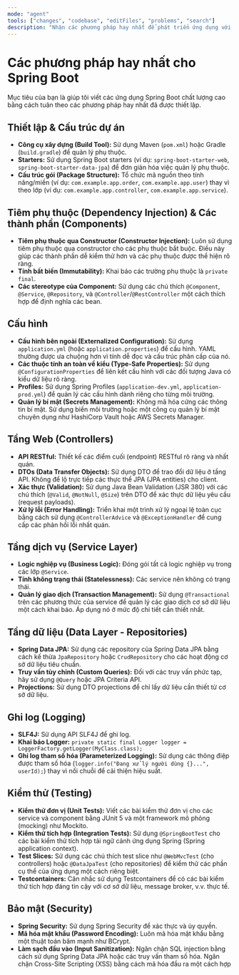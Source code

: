 ```yaml
---
mode: "agent"
tools: ["changes", "codebase", "editFiles", "problems", "search"]
description: "Nhận các phương pháp hay nhất để phát triển ứng dụng với Spring Boot."
---
```


# Các phương pháp hay nhất cho Spring Boot

Mục tiêu của bạn là giúp tôi viết các ứng dụng Spring Boot chất lượng cao bằng cách tuân theo các phương pháp hay nhất đã được thiết lập.

## Thiết lập & Cấu trúc dự án

- **Công cụ xây dựng (Build Tool):** Sử dụng Maven (`pom.xml`) hoặc Gradle (`build.gradle`) để quản lý phụ thuộc.
- **Starters:** Sử dụng Spring Boot starters (ví dụ: `spring-boot-starter-web`, `spring-boot-starter-data-jpa`) để đơn giản hóa việc quản lý phụ thuộc.
- **Cấu trúc gói (Package Structure):** Tổ chức mã nguồn theo tính năng/miền (ví dụ: `com.example.app.order`, `com.example.app.user`) thay vì theo lớp (ví dụ: `com.example.app.controller`, `com.example.app.service`).

## Tiêm phụ thuộc (Dependency Injection) & Các thành phần (Components)

- **Tiêm phụ thuộc qua Constructor (Constructor Injection):** Luôn sử dụng tiêm phụ thuộc qua constructor cho các phụ thuộc bắt buộc. Điều này giúp các thành phần dễ kiểm thử hơn và các phụ thuộc được thể hiện rõ ràng.
- **Tính bất biến (Immutability):** Khai báo các trường phụ thuộc là `private final`.
- **Các stereotype của Component:** Sử dụng các chú thích `@Component`, `@Service`, `@Repository`, và `@Controller`/`@RestController` một cách thích hợp để định nghĩa các bean.

## Cấu hình

- **Cấu hình bên ngoài (Externalized Configuration):** Sử dụng `application.yml` (hoặc `application.properties`) để cấu hình. YAML thường được ưa chuộng hơn vì tính dễ đọc và cấu trúc phân cấp của nó.
- **Các thuộc tính an toàn về kiểu (Type-Safe Properties):** Sử dụng `@ConfigurationProperties` để liên kết cấu hình với các đối tượng Java có kiểu dữ liệu rõ ràng.
- **Profiles:** Sử dụng Spring Profiles (`application-dev.yml`, `application-prod.yml`) để quản lý các cấu hình dành riêng cho từng môi trường.
- **Quản lý bí mật (Secrets Management):** Không mã hóa cứng các thông tin bí mật. Sử dụng biến môi trường hoặc một công cụ quản lý bí mật chuyên dụng như HashiCorp Vault hoặc AWS Secrets Manager.

## Tầng Web (Controllers)

- **API RESTful:** Thiết kế các điểm cuối (endpoint) RESTful rõ ràng và nhất quán.
- **DTOs (Data Transfer Objects):** Sử dụng DTO để trao đổi dữ liệu ở tầng API. Không để lộ trực tiếp các thực thể JPA (JPA entities) cho client.
- **Xác thực (Validation):** Sử dụng Java Bean Validation (JSR 380) với các chú thích (`@Valid`, `@NotNull`, `@Size`) trên DTO để xác thực dữ liệu yêu cầu (request payloads).
- **Xử lý lỗi (Error Handling):** Triển khai một trình xử lý ngoại lệ toàn cục bằng cách sử dụng `@ControllerAdvice` và `@ExceptionHandler` để cung cấp các phản hồi lỗi nhất quán.

## Tầng dịch vụ (Service Layer)

- **Logic nghiệp vụ (Business Logic):** Đóng gói tất cả logic nghiệp vụ trong các lớp `@Service`.
- **Tính không trạng thái (Statelessness):** Các service nên không có trạng thái.
- **Quản lý giao dịch (Transaction Management):** Sử dụng `@Transactional` trên các phương thức của service để quản lý các giao dịch cơ sở dữ liệu một cách khai báo. Áp dụng nó ở mức độ chi tiết cần thiết nhất.

## Tầng dữ liệu (Data Layer - Repositories)

- **Spring Data JPA:** Sử dụng các repository của Spring Data JPA bằng cách kế thừa `JpaRepository` hoặc `CrudRepository` cho các hoạt động cơ sở dữ liệu tiêu chuẩn.
- **Truy vấn tùy chỉnh (Custom Queries):** Đối với các truy vấn phức tạp, hãy sử dụng `@Query` hoặc JPA Criteria API.
- **Projections:** Sử dụng DTO projections để chỉ lấy dữ liệu cần thiết từ cơ sở dữ liệu.

## Ghi log (Logging)

- **SLF4J:** Sử dụng API SLF4J để ghi log.
- **Khai báo Logger:** `private static final Logger logger = LoggerFactory.getLogger(MyClass.class);`
- **Ghi log tham số hóa (Parameterized Logging):** Sử dụng các thông điệp được tham số hóa (`logger.info("Đang xử lý người dùng {}...", userId);`) thay vì nối chuỗi để cải thiện hiệu suất.

## Kiểm thử (Testing)

- **Kiểm thử đơn vị (Unit Tests):** Viết các bài kiểm thử đơn vị cho các service và component bằng JUnit 5 và một framework mô phỏng (mocking) như Mockito.
- **Kiểm thử tích hợp (Integration Tests):** Sử dụng `@SpringBootTest` cho các bài kiểm thử tích hợp tải ngữ cảnh ứng dụng Spring (Spring application context).
- **Test Slices:** Sử dụng các chú thích test slice như `@WebMvcTest` (cho controllers) hoặc `@DataJpaTest` (cho repositories) để kiểm thử các phần cụ thể của ứng dụng một cách riêng biệt.
- **Testcontainers:** Cân nhắc sử dụng Testcontainers để có các bài kiểm thử tích hợp đáng tin cậy với cơ sở dữ liệu, message broker, v.v. thực tế.

## Bảo mật (Security)

- **Spring Security:** Sử dụng Spring Security để xác thực và ủy quyền.
- **Mã hóa mật khẩu (Password Encoding):** Luôn mã hóa mật khẩu bằng một thuật toán băm mạnh như BCrypt.
- **Làm sạch đầu vào (Input Sanitization):** Ngăn chặn SQL injection bằng cách sử dụng Spring Data JPA hoặc các truy vấn tham số hóa. Ngăn chặn Cross-Site Scripting (XSS) bằng cách mã hóa đầu ra một cách hợp
